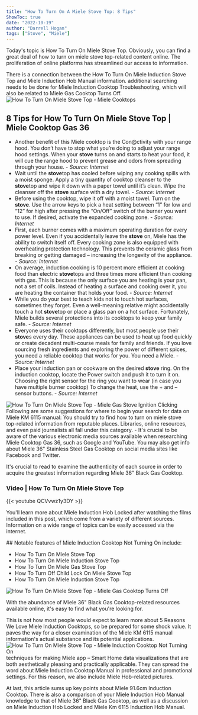 ```yaml
---
title: "How To Turn On A Miele Stove Top: 8 Tips"
ShowToc: true 
date: "2022-10-19"
author: "Darrell Hogan" 
tags: ["Stove", "Miele"]
---
```


	
Today's topic is How To Turn On Miele Stove Top. Obviously, you can find a great deal of how to turn on miele stove top-related content online. The proliferation of online platforms has streamlined our access to information.

There is a connection between the How To Turn On Miele Induction Stove Top and Miele Induction Hob Manual information. additional searching needs to be done for Miele Induction Cooktop Troubleshooting, which will also be related to Miele Gas Cooktop Turns Off.
<img loading="lazy" src="https://retrorenovation.com/wp-content/uploads/2013/03/vintage-amana-fridge-NOS.jpg" onerror="this.onerror=null;this.src='https://blogger.googleusercontent.com/img/a/AVvXsEhe7F7TRXHtjiKvHb5vS7DmnxvpHiDyoYyYvm1nHB3Qp2_w3BnM6A2eq4v7FYxCC9bfZt3a9vIMtAYEKUiaDQbHMg-ViyGmRIj39MLp0bGFfgfYw1Dc9q_H-T0wiTm3l0Uq42dETrN9eC8aGJ9_IORZsxST1AcLR7np1koOfcc7tnHa4S8Mwz_xD9d0=s16000';" alt="How To Turn On Miele Stove Top - Miele Cooktops" >

## 8 Tips for How To Turn On Miele Stove Top | Miele Cooktop Gas 36
-   Another benefit of this Miele cooktop is the Con@ctivity with your range hood. You don’t have to stop what you’re doing to adjust your range hood settings. When your **stove** turns on and starts to heat your food, it will cue the range hood to prevent grease and odors from spreading through your house. - <cite>Source: Internet</cite>
-   Wait until the **stove**top has cooled before wiping any cooking spills with a moist sponge. Apply a tiny quantity of cooktop cleanser to the **stove**top and wipe it down with a paper towel until it’s clean. Wipe the cleanser off the **stove** surface with a dry towel. - <cite>Source: Internet</cite>
-   Before using the cooktop, wipe it off with a moist towel. Turn on the **stove**. Use the arrow keys to pick a heat setting between “1” for low and “12” for high after pressing the “On/Off” switch of the burner you want to use. If desired, activate the expanded cooking zone. - <cite>Source: Internet</cite>
-   First, each burner comes with a maximum operating duration for every power level. Even if you accidentally leave the **stove** on, Miele has the ability to switch itself off. Every cooking zone is also equipped with overheating protection technology. This prevents the ceramic glass from breaking or getting damaged – increasing the longevity of the appliance. - <cite>Source: Internet</cite>
-   On average, induction cooking is 10 percent more efficient at cooking food than electric **stove**tops and three times more efficient than cooking with gas. This is because the only surface you are heating is your pan, not a set of coils. Instead of heating a surface and cooking over it, you are heating the container that holds your food. - <cite>Source: Internet</cite>
-   While you do your best to teach kids not to touch hot surfaces, sometimes they forget. Even a well-meaning relative might accidentally touch a hot **stove**top or place a glass pan on a hot surface. Fortunately, Miele builds several protections into its cooktops to keep your family safe. - <cite>Source: Internet</cite>
-   Everyone uses their cooktops differently, but most people use their **stove**s every day. These appliances can be used to heat up food quickly or create decadent multi-course meals for family and friends. If you love sourcing fresh ingredients and exploring the power of different spices, you need a reliable cooktop that works for you. You need a Miele. - <cite>Source: Internet</cite>
-   Place your induction pan or cookware on the desired **stove** ring. On the induction cooktop, locate the Power switch and push it to turn it on. Choosing the right sensor for the ring you want to wear (in case you have multiple burner cooktop) To change the heat, use the + and – sensor buttons. - <cite>Source: Internet</cite>


<img loading="lazy" src="http://azbigmedia.com/wp-content/uploads/2012/05/wolf-dual-fuel-range.jpg" onerror="this.onerror=null;this.src='https://blogger.googleusercontent.com/img/a/AVvXsEhe7F7TRXHtjiKvHb5vS7DmnxvpHiDyoYyYvm1nHB3Qp2_w3BnM6A2eq4v7FYxCC9bfZt3a9vIMtAYEKUiaDQbHMg-ViyGmRIj39MLp0bGFfgfYw1Dc9q_H-T0wiTm3l0Uq42dETrN9eC8aGJ9_IORZsxST1AcLR7np1koOfcc7tnHa4S8Mwz_xD9d0=s16000';" alt="How To Turn On Miele Stove Top - Miele Gas Stove Ignition Clicking" >
Following are some suggestions for where to begin your search for data on Miele KM 6115 manual:
You should try to find how to turn on miele stove top-related information from reputable places. Libraries, online resources, and even paid journalists all fall under this category.
- It's crucial to be aware of the various electronic media sources available when researching Miele Cooktop Gas 36, such as Google and YouTube. You may also get info about Miele 36" Stainless Steel Gas Cooktop on social media sites like Facebook and Twitter.

It's crucial to read to examine the authenticity of each source in order to acquire the greatest information regarding Miele 36" Black Gas Cooktop.

### Video | How To Turn On Miele Stove Top
{{< youtube QCVvwz1y3DY >}} 

You'll learn more about Miele Induction Hob Locked after watching the films included in this post, which come from a variety of different sources. Information on a wide range of topics can be easily accessed via the internet.
<script async="async" data-cfasync="false" src="//normallydemandedalter.com/fe63df3c5408708b15d8dc3d9b206b31/invoke.js"></script>
<div id="container-fe63df3c5408708b15d8dc3d9b206b31"></div>
## Notable features of Miele Induction Cooktop Not Turning On include:

- How To Turn On Miele Stove Top
- How To Turn On Miele Induction Stove Top
- How To Turn On Miele Gas Stove Top
- How To Turn Off Child Lock On Miele Stove Top
- How To Turn On Miele Induction Stove Top

 <img loading="lazy" src="https://www.bestbrandappliance.ca/img/brandpage/miele/3.jpg" onerror="this.onerror=null;this.src='https://blogger.googleusercontent.com/img/a/AVvXsEhe7F7TRXHtjiKvHb5vS7DmnxvpHiDyoYyYvm1nHB3Qp2_w3BnM6A2eq4v7FYxCC9bfZt3a9vIMtAYEKUiaDQbHMg-ViyGmRIj39MLp0bGFfgfYw1Dc9q_H-T0wiTm3l0Uq42dETrN9eC8aGJ9_IORZsxST1AcLR7np1koOfcc7tnHa4S8Mwz_xD9d0=s16000';" alt="How To Turn On Miele Stove Top - Miele Gas Cooktop Turns Off" >

With the abundance of Miele 36" Black Gas Cooktop-related resources available online, it's easy to find what you're looking for.

This is not how most people would expect to learn more about 5 Reasons We Love Miele Induction Cooktops, so be prepared for some shock value. It paves the way for a closer examination of the Miele KM 6115 manual information's actual substance and its potential applications.
<img loading="lazy" src="https://www.directstoves.com/media/catalog/product/cache/4573cbce07d3d7d6c5d68e0d8debb80d/c/h/charnwood_aire_7_stove.jpg" onerror="this.onerror=null;this.src='https://blogger.googleusercontent.com/img/a/AVvXsEhe7F7TRXHtjiKvHb5vS7DmnxvpHiDyoYyYvm1nHB3Qp2_w3BnM6A2eq4v7FYxCC9bfZt3a9vIMtAYEKUiaDQbHMg-ViyGmRIj39MLp0bGFfgfYw1Dc9q_H-T0wiTm3l0Uq42dETrN9eC8aGJ9_IORZsxST1AcLR7np1koOfcc7tnHa4S8Mwz_xD9d0=s16000';" alt="How To Turn On Miele Stove Top - Miele Induction Cooktop Not Turning On" >
techniques for making Miele app – Smart Home data visualizations that are both aesthetically pleasing and practically applicable. They can spread the word about Miele Induction Cooktop Manual in professional and promotional settings. For this reason, we also include Miele Hob-related pictures.

At last, this article sums up key points about Miele 91.6cm Induction Cooktop. There is also a comparison of your Miele Induction Hob Manual knowledge to that of Miele 36" Black Gas Cooktop, as well as a discussion on Miele Induction Hob Locked and Miele Km 6115 Induction Hob Manual.
	
	


